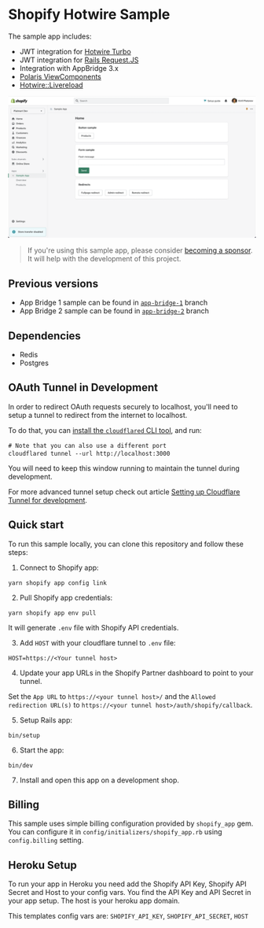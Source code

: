 # Shopify Hotwire Sample

The sample app includes:
- JWT integration for [Hotwire Turbo](https://turbo.hotwired.dev/)
- JWT integration for [Rails Request.JS](https://github.com/rails/request.js)
- Integration with AppBridge 3.x
- [Polaris ViewComponents](https://github.com/baoagency/polaris_view_components)
- [Hotwire::Livereload](https://github.com/kirillplatonov/hotwire-livereload)

![Shopify Hotwire Sample](.github/assets/preview.png)

> If you're using this sample app, please consider [becoming a sponsor](https://github.com/sponsors/kirillplatonov). It will help with the development of this project.

## Previous versions

- App Bridge 1 sample can be found in [`app-bridge-1`](https://github.com/kirillplatonov/shopify-hotwire-sample/tree/app-bridge-1) branch
- App Bridge 2 sample can be found in [`app-bridge-2`](https://github.com/kirillplatonov/shopify-hotwire-sample/tree/app-bridge-2) branch

## Dependencies

- Redis
- Postgres

## OAuth Tunnel in Development

In order to redirect OAuth requests securely to localhost, you'll need to setup a tunnel to redirect from the internet to localhost.

To do that, you can [install the `cloudflared` CLI tool](https://developers.cloudflare.com/cloudflare-one/connections/connect-apps/install-and-setup/installation/), and run:

```shell
# Note that you can also use a different port
cloudflared tunnel --url http://localhost:3000
```

You will need to keep this window running to maintain the tunnel during development.

For more advanced tunnel setup check out article [Setting up Cloudflare Tunnel for development](https://kirillplatonov.com/posts/setting-up-cloudflare-tunnel-for-development/).

## Quick start

To run this sample locally, you can clone this repository and follow these steps:

1. Connect to Shopify app:

```shell
yarn shopify app config link
```

2. Pull Shopify app credentials:

```shell
yarn shopify app env pull
```

It will generate `.env` file with Shopify API credentials.

3. Add `HOST` with your cloudflare tunnel to `.env` file:

```
HOST=https://<Your tunnel host>
```

4. Update your app URLs in the Shopify Partner dashboard to point to your tunnel.

Set the `App URL` to `https://<your tunnel host>/` and the `Allowed redirection URL(s)` to `https://<your tunnel host>/auth/shopify/callback`.

5. Setup Rails app:

```shell
bin/setup
```

6. Start the app:

```shell
bin/dev
```

7. Install and open this app on a development shop.

## Billing

This sample uses simple billing configuration provided by `shopify_app` gem. You can configure it in `config/initializers/shopify_app.rb` using `config.billing` setting.

## Heroku Setup

To run your app in Heroku you need add the Shopify API Key, Shopify API Secret and Host to your config vars. You find the API Key and API Secret in your app setup. The host is your heroku app domain.

This templates config vars are:
`SHOPIFY_API_KEY`, `SHOPIFY_API_SECRET`, `HOST`

